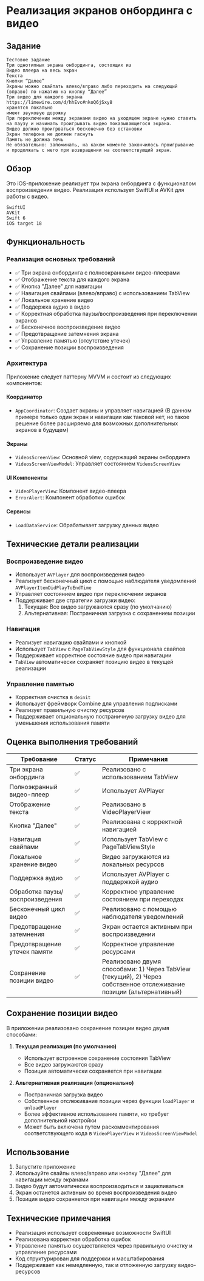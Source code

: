 # Реализация экранов онбординга с видео

## Задание

```
Тестовое задание
Три однотипных экрана онбординга, состоящих из
Видео плеера на весь экран
Текста
Кнопки “Далее”
Экраны можно свайпать влево/вправо либо переходить на следующий (вправо) по нажатию на кнопку “Далее”
Три видео для каждого экрана
https://limewire.com/d/hhEvc#nkoQ6jSxy8
хранятся локально
имеют звуковую дорожку
При переключении между экранами видео на уходящем экране нужно ставить на паузу и начинать проигрывать видео показывающегося экрана.
Видео должно проигрваться бесконечно без остановки
Экран телефона не должен гаснуть
Память не должна течь
Не обязательно: запоминать, на каком моменте закончилось проигрывание и продолжать с него при возвращении на соответствующий экран.
```

## Обзор
Это iOS-приложение реализует три экрана онбординга с функционалом воспроизведения видео. Реализация использует SwiftUI и AVKit для работы с видео.
```
SwiftUI
AVKit
Swift 6
iOS target 18
```

## Функциональность

### Реализация основных требований
- ✅ Три экрана онбординга с полноэкранными видео-плеерами
- ✅ Отображение текста для каждого экрана
- ✅ Кнопка "Далее" для навигации
- ✅ Навигация свайпами (влево/вправо) с использованием TabView
- ✅ Локальное хранение видео
- ✅ Поддержка аудио в видео
- ✅ Корректная обработка паузы/воспроизведения при переключении экранов
- ✅ Бесконечное воспроизведение видео
- ✅ Предотвращение затемнения экрана
- ✅ Управление памятью (отсутствие утечек)
- ✅ Сохранение позиции воспроизведения

### Архитектура
Приложение следует паттерну MVVM и состоит из следующих компонентов:

#### Координатор
- `AppCoordinator`: Создает экраны и управляет навигацией (В данном примере только один экран и навигации как таковой нет, но такое решение более расширяемо для возможных дополнительных экранов в будущем)

#### Экраны
- `VideosScreenView`: Основной view, содержащий экраны онбординга
- `VideosScreenViewModel`: Управляет состоянием `VideosScreenView`

#### UI Компоненты
- `VideoPlayerView`: Компонент видео-плеера
- `ErrorAlert`: Компонент обработки ошибок

#### Сервисы
- `LoadDataService`: Обрабатывает загрузку данных видео

## Технические детали реализации

### Воспроизведение видео
- Использует `AVPlayer` для воспроизведения видео
- Реализует бесконечный цикл с помощью наблюдателя уведомлений `AVPlayerItemDidPlayToEndTime`
- Управляет состоянием видео при переключении экранов
- Поддерживает две стратегии загрузки видео:
  1. Текущая: Все видео загружаются сразу (по умолчанию)
  2. Альтернативная: Постраничная загрузка с сохранением позиции

### Навигация
- Реализует навигацию свайпами и кнопкой
- Использует `TabView` с `PageTabViewStyle` для функционала свайпов
- Поддерживает корректное состояние видео при навигации
- `TabView` автоматически сохраняет позицию видео в текущей реализации

### Управление памятью
- Корректная очистка в `deinit`
- Использует фреймворк Combine для управления подписками
- Реализует правильную очистку ресурсов
- Поддерживает опциональную постраничную загрузку видео для уменьшения использования памяти

## Оценка выполнения требований

| Требование | Статус | Примечания |
|------------|--------|------------|
| Три экрана онбординга | ✅ | Реализовано с использованием TabView |
| Полноэкранный видео-плеер | ✅ | Использует AVPlayer |
| Отображение текста | ✅ | Реализовано в VideoPlayerView |
| Кнопка "Далее" | ✅ | Реализована с корректной навигацией |
| Навигация свайпами | ✅ | Использует TabView с PageTabViewStyle |
| Локальное хранение видео | ✅ | Видео загружаются из локальных ресурсов |
| Поддержка аудио | ✅ | Использует AVPlayer с поддержкой аудио |
| Обработка паузы/воспроизведения | ✅ | Корректное управление состоянием при переходах |
| Бесконечный цикл видео | ✅ | Реализовано с помощью наблюдателя уведомлений |
| Предотвращение затемнения | ✅ | Экран остается активным при воспроизведении |
| Предотвращение утечек памяти | ✅ | Корректное управление ресурсами |
| Сохранение позиции видео | ✅ | Реализовано двумя способами: 1) Через TabView (текущий), 2) Через собственное отслеживание позиции (альтернативный) |

## Сохранение позиции видео
В приложении реализовано сохранение позиции видео двумя способами:

1. **Текущая реализация (по умолчанию)**
   - Использует встроенное сохранение состояния TabView
   - Все видео загружаются сразу
   - Позиция автоматически сохраняется при навигации

2. **Альтернативная реализация (опционально)**
   - Постраничная загрузка видео
   - Собственное отслеживание позиции через функции `loadPlayer` и `unloadPlayer`
   - Более эффективное использование памяти, но требует дополнительной настройки
   - Может быть включена путем раскомментирования соответствующего кода в `VideoPlayerView` и `VideosScreenViewModel`

## Использование
1. Запустите приложение
2. Используйте свайпы влево/вправо или кнопку "Далее" для навигации между экранами
3. Видео будут автоматически воспроизводиться и зацикливаться
4. Экран останется активным во время воспроизведения видео
5. Позиция видео сохраняется при навигации между экранами

## Технические примечания
- Реализация использует современные возможности SwiftUI
- Реализована корректная обработка ошибок
- Управление памятью осуществляется через правильную очистку и управление ресурсами
- Код структурирован для поддержки и масштабирования
- Поддерживает как немедленную, так и отложенную загрузку видео-ресурсов
